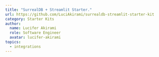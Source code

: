 ```yaml
---
title: "SurrealDB + Streamlit Starter."
url: https://github.com/LuciAkirami/surrealdb-streamlit-starter-kit
category: Starter Kits
author:
  name: Lucifer Akirami
  role: Software Engineer
  avatar: lucifer-akirami
topics:
  - integrations
---
```


